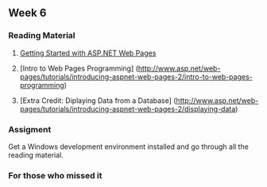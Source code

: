 ## Week 6

### Reading Material
1. [Getting Started with ASP.NET Web Pages](http://www.asp.net/web-pages/tutorials/introducing-aspnet-web-pages-2/getting-started)

2. [Intro to Web Pages Programming] (http://www.asp.net/web-pages/tutorials/introducing-aspnet-web-pages-2/intro-to-web-pages-programming)

3. [Extra Credit: Diplaying Data from a Database] (http://www.asp.net/web-pages/tutorials/introducing-aspnet-web-pages-2/displaying-data)

### Assigment
Get a Windows development environment installed and go through all the reading material.

### For those who missed it
